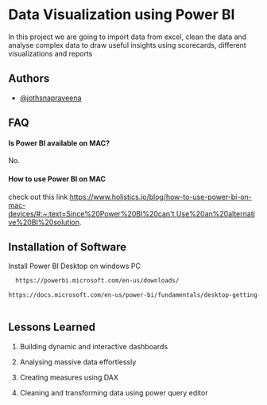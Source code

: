 
# Data Visualization using Power BI

In this project we are going to import data from excel, clean the data and analyse complex data to  draw useful insights using scorecards, different visualizations and reports

## Authors

- [@jothsnapraveena](https://www.github.com/jothsnapraveena)


## FAQ

#### Is Power BI available on MAC?

No. 

#### How to use Power BI on MAC
check out this link
https://www.holistics.io/blog/how-to-use-power-bi-on-mac-devices/#:~:text=Since%20Power%20BI%20can't,Use%20an%20alternative%20BI%20solution.




## Installation of Software

Install Power BI Desktop on windows PC

```bash
  https://powerbi.microsoft.com/en-us/downloads/

https://docs.microsoft.com/en-us/power-bi/fundamentals/desktop-getting-started#install-and-run-power-bi-desktop
    
```

## Lessons Learned

1. Building dynamic and interactive dashboards

2. Analysing massive data effortlessly

3. Creating measures using DAX 

4. Cleaning and transforming data using power query editor

